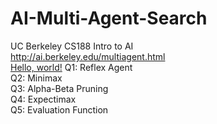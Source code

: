 # AI-Multi-Agent-Search
UC Berkeley CS188 Intro to AI </br>
http://ai.berkeley.edu/multiagent.html </br>
<a href="http://ai.berkeley.edu/multiagent.html" target="_blank">Hello, world!</a>
Q1: Reflex Agent</br>
Q2: Minimax </br>
Q3: Alpha-Beta Pruning </br>
Q4: Expectimax </br>
Q5: Evaluation Function
